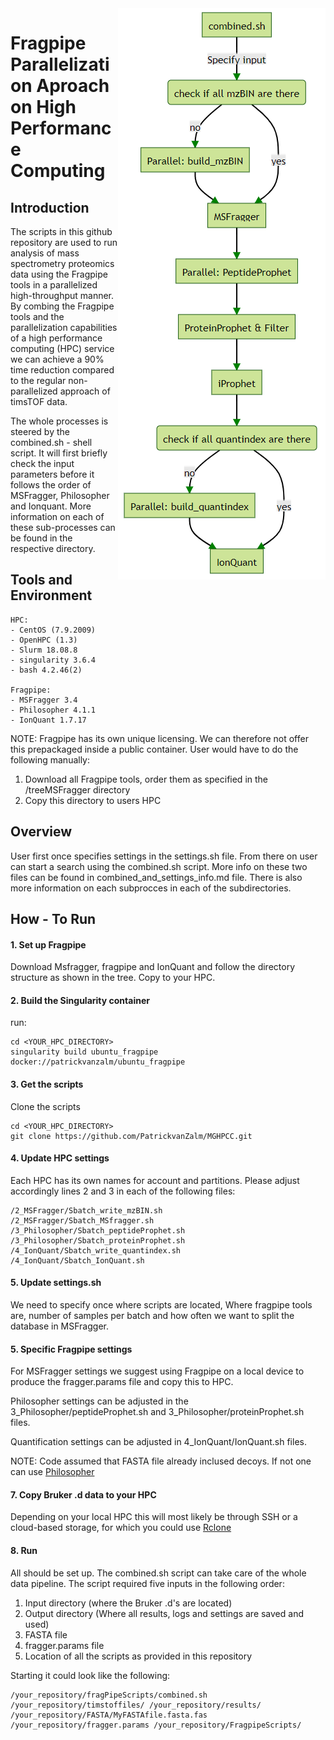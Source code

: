 <img align="right" src="Images/ScriptHPCFragpipe.png">

# Fragpipe Parallelization Aproach on High Performance Computing

## Introduction

The scripts in this github repository are used to run analysis of mass spectrometry proteomics data using the Fragpipe tools in a parallelized high-throughput manner. By combing the Fragpipe tools and the parallelization capabilities of a high performance computing (HPC) service we can achieve a 90% time reduction compared to the regular non-parallelized approach of timsTOF data. 

The whole processes is steered by the combined.sh - shell script. It will first briefly check the input parameters before it follows the order of MSFragger, Philosopher and Ionquant. More information on each of these sub-processes can be found in the respective directory.

## Tools and Environment

    HPC:
    - CentOS (7.9.2009)
    - OpenHPC (1.3)
    - Slurm 18.08.8
    - singularity 3.6.4
    - bash 4.2.46(2)

    Fragpipe:
    - MSFragger 3.4
    - Philosopher 4.1.1
    - IonQuant 1.7.17

NOTE: Fragpipe has its own unique licensing. We can therefore not offer this prepackaged inside a public container. User would have to do the following manually:
1. Download all Fragpipe tools, order them as specified in the /treeMSFragger directory
2. Copy this directory to users HPC

## Overview

User first once specifies settings in the settings.sh file. From there on user can start a search using the combined.sh script. More info on these two files can be found in combined_and_settings_info.md file. There is also more information on each subprocces in each of the subdirectories. 

## How - To Run

#### 1. Set up Fragpipe

Download Msfragger, fragpipe and IonQuant and follow the directory structure as shown in the tree. Copy to your HPC.

#### 2. Build the Singularity container

run:

    cd <YOUR_HPC_DIRECTORY>
    singularity build ubuntu_fragpipe docker://patrickvanzalm/ubuntu_fragpipe


#### 3. Get the scripts

Clone the scripts

    cd <YOUR_HPC_DIRECTORY>
    git clone https://github.com/PatrickvanZalm/MGHPCC.git


#### 4. Update HPC settings

Each HPC has its own names for account and partitions. Please adjust accordingly lines 2 and 3 in each of the following files:

    /2_MSFragger/Sbatch_write_mzBIN.sh
    /2_MSFragger/Sbatch_MSfragger.sh
    /3_Philosopher/Sbatch_peptideProphet.sh
    /3_Philosopher/Sbatch_proteinProphet.sh
    /4_IonQuant/Sbatch_write_quantindex.sh
    /4_IonQuant/Sbatch_IonQuant.sh


#### 5. Update settings.sh 

We need to specify once where scripts are located, Where fragpipe tools are, number of samples per batch and how often we want to split the database in MSFragger. 

#### 5. Specific Fragpipe settings

For MSFragger settings we suggest using Fragpipe on a local device to produce the fragger.params file and copy this to HPC.

Philosopher settings can be adjusted in the 3_Philosopher/peptideProphet.sh and 3_Philosopher/proteinProphet.sh files.

Quantification settings can be adjusted in 4_IonQuant/IonQuant.sh files.

NOTE: Code assumed that FASTA file already inclused decoys. If not one can use [Philosopher](https://github.com/Nesvilab/philosopher/wiki/How-to-Prepare-a-Protein-Database)

#### 7. Copy Bruker .d data to your HPC

Depending on your local HPC this will most likely be through SSH or a cloud-based storage, for which you could use [Rclone](https://rclone.org/)

#### 8. Run

All should be set up. The combined.sh script can take care of the whole data pipeline. The script required five inputs in the following order:

1. Input directory (where the Bruker .d's are located)
2. Output directory (Where all results, logs and settings are saved and used)
3. FASTA file
4. fragger.params file
5. Location of all the scripts as provided in this repository

 Starting it could look like the following:
 
    /your_repository/fragPipeScripts/combined.sh /your_repository/timstoffiles/ /your_repository/results/ /your_repository/FASTA/MyFASTAfile.fasta.fas /your_repository/fragger.params /your_repository/FragpipeScripts/


